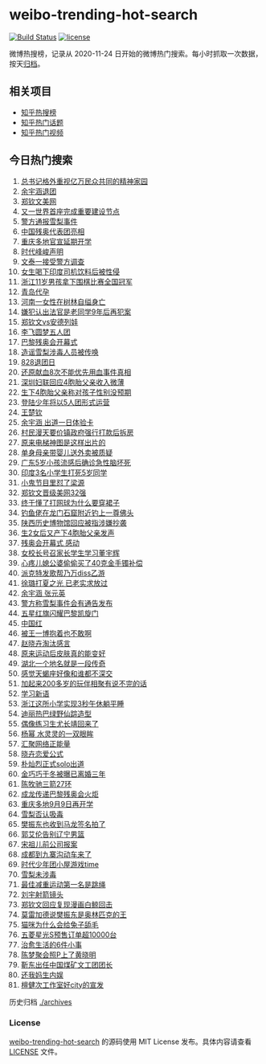 # weibo-trending-hot-search

[![Build Status](https://github.com/justjavac/weibo-trending-hot-search/workflows/ci/badge.svg?branch=master)](https://github.com/justjavac/weibo-trending-hot-search/actions)
[![license](https://img.shields.io/github/license/justjavac/weibo-trending-hot-search)](https://github.com/justjavac/weibo-trending-hot-search/blob/master/LICENSE)

微博热搜榜，记录从 2020-11-24 日开始的微博热门搜索。每小时抓取一次数据，按天[归档](./archives)。

## 相关项目

- [知乎热搜榜](https://github.com/justjavac/zhihu-trending-top-search)
- [知乎热门话题](https://github.com/justjavac/zhihu-trending-hot-questions)
- [知乎热门视频](https://github.com/justjavac/zhihu-trending-hot-video)

## 今日热门搜索

<!-- BEGIN -->
<!-- 最后更新时间 Thu Aug 29 2024 05:14:08 GMT+0800 (China Standard Time) -->

1. [总书记格外重视亿万民众共同的精神家园](https://s.weibo.com//weibo?q=%23%E6%80%BB%E4%B9%A6%E8%AE%B0%E6%A0%BC%E5%A4%96%E9%87%8D%E8%A7%86%E4%BA%BF%E4%B8%87%E6%B0%91%E4%BC%97%E5%85%B1%E5%90%8C%E7%9A%84%E7%B2%BE%E7%A5%9E%E5%AE%B6%E5%9B%AD%23&Refer=new_time)
1. [余宇涵退团](https://s.weibo.com//weibo?q=%E4%BD%99%E5%AE%87%E6%B6%B5%E9%80%80%E5%9B%A2&t=31&band_rank=1&Refer=top)
1. [郑钦文美网](https://s.weibo.com//weibo?q=%E9%83%91%E9%92%A6%E6%96%87%E7%BE%8E%E7%BD%91&t=31&band_rank=2&Refer=top)
1. [又一世界首座完成重要建设节点](https://s.weibo.com//weibo?q=%23%E5%8F%88%E4%B8%80%E4%B8%96%E7%95%8C%E9%A6%96%E5%BA%A7%E5%AE%8C%E6%88%90%E9%87%8D%E8%A6%81%E5%BB%BA%E8%AE%BE%E8%8A%82%E7%82%B9%23&t=31&band_rank=3&Refer=top)
1. [警方通报雪梨事件](https://s.weibo.com//weibo?q=%23%E8%AD%A6%E6%96%B9%E9%80%9A%E6%8A%A5%E9%9B%AA%E6%A2%A8%E4%BA%8B%E4%BB%B6%23&t=31&band_rank=7&Refer=top)
1. [中国残奥代表团亮相](https://s.weibo.com//weibo?q=%23%E4%B8%AD%E5%9B%BD%E6%AE%8B%E5%A5%A5%E4%BB%A3%E8%A1%A8%E5%9B%A2%E4%BA%AE%E7%9B%B8%23&t=31&band_rank=9&Refer=top)
1. [重庆多地官宣延期开学](https://s.weibo.com//weibo?q=%23%E9%87%8D%E5%BA%86%E5%A4%9A%E5%9C%B0%E5%AE%98%E5%AE%A3%E5%BB%B6%E6%9C%9F%E5%BC%80%E5%AD%A6%23&t=31&band_rank=5&Refer=top)
1. [时代峰峻声明](https://s.weibo.com//weibo?q=%E6%97%B6%E4%BB%A3%E5%B3%B0%E5%B3%BB%E5%A3%B0%E6%98%8E&t=31&band_rank=4&Refer=top)
1. [文泰一接受警方调查](https://s.weibo.com//weibo?q=%23%E6%96%87%E6%B3%B0%E4%B8%80%E6%8E%A5%E5%8F%97%E8%AD%A6%E6%96%B9%E8%B0%83%E6%9F%A5%23&t=31&band_rank=8&Refer=top)
1. [女生喝下印度司机饮料后被性侵](https://s.weibo.com//weibo?q=%23%E5%A5%B3%E7%94%9F%E5%96%9D%E4%B8%8B%E5%8D%B0%E5%BA%A6%E5%8F%B8%E6%9C%BA%E9%A5%AE%E6%96%99%E5%90%8E%E8%A2%AB%E6%80%A7%E4%BE%B5%23&t=31&band_rank=5&Refer=top)
1. [浙江11岁男孩拿下围棋比赛全国冠军](https://s.weibo.com//weibo?q=%23%E6%B5%99%E6%B1%9F11%E5%B2%81%E7%94%B7%E5%AD%A9%E6%8B%BF%E4%B8%8B%E5%9B%B4%E6%A3%8B%E6%AF%94%E8%B5%9B%E5%85%A8%E5%9B%BD%E5%86%A0%E5%86%9B%23&t=31&band_rank=10&Refer=top)
1. [青岛代孕](https://s.weibo.com//weibo?q=%E9%9D%92%E5%B2%9B%E4%BB%A3%E5%AD%95&t=31&band_rank=11&Refer=top)
1. [河南一女性在树林自缢身亡](https://s.weibo.com//weibo?q=%23%E6%B2%B3%E5%8D%97%E4%B8%80%E5%A5%B3%E6%80%A7%E5%9C%A8%E6%A0%91%E6%9E%97%E8%87%AA%E7%BC%A2%E8%BA%AB%E4%BA%A1%23&t=31&band_rank=16&Refer=top)
1. [嫌犯认出法官是老同学9年后再犯案](https://s.weibo.com//weibo?q=%23%E5%AB%8C%E7%8A%AF%E8%AE%A4%E5%87%BA%E6%B3%95%E5%AE%98%E6%98%AF%E8%80%81%E5%90%8C%E5%AD%A69%E5%B9%B4%E5%90%8E%E5%86%8D%E7%8A%AF%E6%A1%88%23&t=31&band_rank=31&Refer=top)
1. [郑钦文vs安德列娃](https://s.weibo.com//weibo?q=%23%E9%83%91%E9%92%A6%E6%96%87vs%E5%AE%89%E5%BE%B7%E5%88%97%E5%A8%83%23&t=31&band_rank=6&Refer=top)
1. [李飞圆梦五人团](https://s.weibo.com//weibo?q=%E6%9D%8E%E9%A3%9E%E5%9C%86%E6%A2%A6%E4%BA%94%E4%BA%BA%E5%9B%A2&t=31&band_rank=24&Refer=top)
1. [巴黎残奥会开幕式](https://s.weibo.com//weibo?q=%23%E5%B7%B4%E9%BB%8E%E6%AE%8B%E5%A5%A5%E4%BC%9A%E5%BC%80%E5%B9%95%E5%BC%8F%23&t=31&band_rank=20&Refer=top)
1. [造谣雪梨涉毒人员被传唤](https://s.weibo.com//weibo?q=%23%E9%80%A0%E8%B0%A3%E9%9B%AA%E6%A2%A8%E6%B6%89%E6%AF%92%E4%BA%BA%E5%91%98%E8%A2%AB%E4%BC%A0%E5%94%A4%23&t=31&band_rank=15&Refer=top)
1. [828退团日](https://s.weibo.com//weibo?q=828%E9%80%80%E5%9B%A2%E6%97%A5&t=31&band_rank=29&Refer=top)
1. [还原献血8次不能优先用血事件真相](https://s.weibo.com//weibo?q=%23%E8%BF%98%E5%8E%9F%E7%8C%AE%E8%A1%808%E6%AC%A1%E4%B8%8D%E8%83%BD%E4%BC%98%E5%85%88%E7%94%A8%E8%A1%80%E4%BA%8B%E4%BB%B6%E7%9C%9F%E7%9B%B8%23&t=31&band_rank=17&Refer=top)
1. [深圳妇联回应4胞胎父亲收入微薄](https://s.weibo.com//weibo?q=%23%E6%B7%B1%E5%9C%B3%E5%A6%87%E8%81%94%E5%9B%9E%E5%BA%944%E8%83%9E%E8%83%8E%E7%88%B6%E4%BA%B2%E6%94%B6%E5%85%A5%E5%BE%AE%E8%96%84%23&t=31&band_rank=2&Refer=top)
1. [生下4胞胎父亲称对孩子性别没预期](https://s.weibo.com//weibo?q=%23%E7%94%9F%E4%B8%8B4%E8%83%9E%E8%83%8E%E7%88%B6%E4%BA%B2%E7%A7%B0%E5%AF%B9%E5%AD%A9%E5%AD%90%E6%80%A7%E5%88%AB%E6%B2%A1%E9%A2%84%E6%9C%9F%23&t=31&band_rank=22&Refer=top)
1. [登陆少年将以5人团形式运营](https://s.weibo.com//weibo?q=%23%E7%99%BB%E9%99%86%E5%B0%91%E5%B9%B4%E5%B0%86%E4%BB%A55%E4%BA%BA%E5%9B%A2%E5%BD%A2%E5%BC%8F%E8%BF%90%E8%90%A5%23&t=31&band_rank=12&Refer=top)
1. [王楚钦](https://s.weibo.com//weibo?q=%E7%8E%8B%E6%A5%9A%E9%92%A6&t=31&band_rank=14&Refer=top)
1. [余宇涵 出道一日体验卡](https://s.weibo.com//weibo?q=%E4%BD%99%E5%AE%87%E6%B6%B5%20%E5%87%BA%E9%81%93%E4%B8%80%E6%97%A5%E4%BD%93%E9%AA%8C%E5%8D%A1&t=31&band_rank=18&Refer=top)
1. [村民漫天要价镇政府强行打款后拆房](https://s.weibo.com//weibo?q=%23%E6%9D%91%E6%B0%91%E6%BC%AB%E5%A4%A9%E8%A6%81%E4%BB%B7%E9%95%87%E6%94%BF%E5%BA%9C%E5%BC%BA%E8%A1%8C%E6%89%93%E6%AC%BE%E5%90%8E%E6%8B%86%E6%88%BF%23&t=31&band_rank=9&Refer=top)
1. [原来电梯神图是这样出片的](https://s.weibo.com//weibo?q=%E5%8E%9F%E6%9D%A5%E7%94%B5%E6%A2%AF%E7%A5%9E%E5%9B%BE%E6%98%AF%E8%BF%99%E6%A0%B7%E5%87%BA%E7%89%87%E7%9A%84&t=31&band_rank=24&Refer=top)
1. [单身母亲带婴儿送外卖被质疑](https://s.weibo.com//weibo?q=%23%E5%8D%95%E8%BA%AB%E6%AF%8D%E4%BA%B2%E5%B8%A6%E5%A9%B4%E5%84%BF%E9%80%81%E5%A4%96%E5%8D%96%E8%A2%AB%E8%B4%A8%E7%96%91%23&t=31&band_rank=10&Refer=top)
1. [广东5岁小孩流感后确诊急性脑坏死](https://s.weibo.com//weibo?q=%23%E5%B9%BF%E4%B8%9C5%E5%B2%81%E5%B0%8F%E5%AD%A9%E6%B5%81%E6%84%9F%E5%90%8E%E7%A1%AE%E8%AF%8A%E6%80%A5%E6%80%A7%E8%84%91%E5%9D%8F%E6%AD%BB%23&t=31&band_rank=37&Refer=top)
1. [印度3名小学生打死5岁同学](https://s.weibo.com//weibo?q=%23%E5%8D%B0%E5%BA%A63%E5%90%8D%E5%B0%8F%E5%AD%A6%E7%94%9F%E6%89%93%E6%AD%BB5%E5%B2%81%E5%90%8C%E5%AD%A6%23&t=31&band_rank=31&Refer=top)
1. [小鬼节目里怼了梁源](https://s.weibo.com//weibo?q=%E5%B0%8F%E9%AC%BC%E8%8A%82%E7%9B%AE%E9%87%8C%E6%80%BC%E4%BA%86%E6%A2%81%E6%BA%90&t=31&band_rank=22&Refer=top)
1. [郑钦文晋级美网32强](https://s.weibo.com//weibo?q=%23%E9%83%91%E9%92%A6%E6%96%87%E6%99%8B%E7%BA%A7%E7%BE%8E%E7%BD%9132%E5%BC%BA%23&t=31&band_rank=31&Refer=top)
1. [终于懂了打网球为什么要穿裙子](https://s.weibo.com//weibo?q=%23%E7%BB%88%E4%BA%8E%E6%87%82%E4%BA%86%E6%89%93%E7%BD%91%E7%90%83%E4%B8%BA%E4%BB%80%E4%B9%88%E8%A6%81%E7%A9%BF%E8%A3%99%E5%AD%90%23&t=31&band_rank=45&Refer=top)
1. [钓鱼佬在龙门石窟附近钓上一尊佛头](https://s.weibo.com//weibo?q=%23%E9%92%93%E9%B1%BC%E4%BD%AC%E5%9C%A8%E9%BE%99%E9%97%A8%E7%9F%B3%E7%AA%9F%E9%99%84%E8%BF%91%E9%92%93%E4%B8%8A%E4%B8%80%E5%B0%8A%E4%BD%9B%E5%A4%B4%23&t=31&band_rank=6&Refer=top)
1. [陕西历史博物馆回应被指涉嫌抄袭](https://s.weibo.com//weibo?q=%23%E9%99%95%E8%A5%BF%E5%8E%86%E5%8F%B2%E5%8D%9A%E7%89%A9%E9%A6%86%E5%9B%9E%E5%BA%94%E8%A2%AB%E6%8C%87%E6%B6%89%E5%AB%8C%E6%8A%84%E8%A2%AD%23&t=31&band_rank=50&Refer=top)
1. [生2女后又产下4胞胎父亲发声](https://s.weibo.com//weibo?q=%23%E7%94%9F2%E5%A5%B3%E5%90%8E%E5%8F%88%E4%BA%A7%E4%B8%8B4%E8%83%9E%E8%83%8E%E7%88%B6%E4%BA%B2%E5%8F%91%E5%A3%B0%23&t=31&band_rank=39&Refer=top)
1. [残奥会开幕式 感动](https://s.weibo.com//weibo?q=%E6%AE%8B%E5%A5%A5%E4%BC%9A%E5%BC%80%E5%B9%95%E5%BC%8F%20%E6%84%9F%E5%8A%A8&t=31&band_rank=30&Refer=top)
1. [女校长号召家长学生学习董宇辉](https://s.weibo.com//weibo?q=%23%E5%A5%B3%E6%A0%A1%E9%95%BF%E5%8F%B7%E5%8F%AC%E5%AE%B6%E9%95%BF%E5%AD%A6%E7%94%9F%E5%AD%A6%E4%B9%A0%E8%91%A3%E5%AE%87%E8%BE%89%23&t=31&band_rank=50&Refer=top)
1. [心疼儿媳公婆偷偷买了40克金手镯补偿](https://s.weibo.com//weibo?q=%23%E5%BF%83%E7%96%BC%E5%84%BF%E5%AA%B3%E5%85%AC%E5%A9%86%E5%81%B7%E5%81%B7%E4%B9%B0%E4%BA%8640%E5%85%8B%E9%87%91%E6%89%8B%E9%95%AF%E8%A1%A5%E5%81%BF%23&t=31&band_rank=20&Refer=top)
1. [派克特发歌帮乃万diss乙游](https://s.weibo.com//weibo?q=%23%E6%B4%BE%E5%85%8B%E7%89%B9%E5%8F%91%E6%AD%8C%E5%B8%AE%E4%B9%83%E4%B8%87diss%E4%B9%99%E6%B8%B8%23&t=31&band_rank=40&Refer=top)
1. [徐璐打夏之光 已老实求放过](https://s.weibo.com//weibo?q=%E5%BE%90%E7%92%90%E6%89%93%E5%A4%8F%E4%B9%8B%E5%85%89%20%E5%B7%B2%E8%80%81%E5%AE%9E%E6%B1%82%E6%94%BE%E8%BF%87&t=31&band_rank=19&Refer=top)
1. [余宇涵 张元英](https://s.weibo.com//weibo?q=%E4%BD%99%E5%AE%87%E6%B6%B5%20%E5%BC%A0%E5%85%83%E8%8B%B1&t=31&band_rank=13&Refer=top)
1. [警方称雪梨事件会有通告发布](https://s.weibo.com//weibo?q=%23%E8%AD%A6%E6%96%B9%E7%A7%B0%E9%9B%AA%E6%A2%A8%E4%BA%8B%E4%BB%B6%E4%BC%9A%E6%9C%89%E9%80%9A%E5%91%8A%E5%8F%91%E5%B8%83%23&t=31&band_rank=29&Refer=top)
1. [五星红旗闪耀巴黎凯旋门](https://s.weibo.com//weibo?q=%23%E4%BA%94%E6%98%9F%E7%BA%A2%E6%97%97%E9%97%AA%E8%80%80%E5%B7%B4%E9%BB%8E%E5%87%AF%E6%97%8B%E9%97%A8%23&t=31&band_rank=43&Refer=top)
1. [中国红](https://s.weibo.com//weibo?q=%E4%B8%AD%E5%9B%BD%E7%BA%A2&t=31&band_rank=39&Refer=top)
1. [被王一博抱着也不敢啊](https://s.weibo.com//weibo?q=%E8%A2%AB%E7%8E%8B%E4%B8%80%E5%8D%9A%E6%8A%B1%E7%9D%80%E4%B9%9F%E4%B8%8D%E6%95%A2%E5%95%8A&t=31&band_rank=25&Refer=top)
1. [赵晓卉淘汰感言](https://s.weibo.com//weibo?q=%E8%B5%B5%E6%99%93%E5%8D%89%E6%B7%98%E6%B1%B0%E6%84%9F%E8%A8%80&t=31&band_rank=26&Refer=top)
1. [原来运动后皮肤真的能变好](https://s.weibo.com//weibo?q=%23%E5%8E%9F%E6%9D%A5%E8%BF%90%E5%8A%A8%E5%90%8E%E7%9A%AE%E8%82%A4%E7%9C%9F%E7%9A%84%E8%83%BD%E5%8F%98%E5%A5%BD%23&t=31&band_rank=27&Refer=top)
1. [湖北一个地名就是一段传奇](https://s.weibo.com//weibo?q=%23%E6%B9%96%E5%8C%97%E4%B8%80%E4%B8%AA%E5%9C%B0%E5%90%8D%E5%B0%B1%E6%98%AF%E4%B8%80%E6%AE%B5%E4%BC%A0%E5%A5%87%23&t=31&band_rank=43&Refer=top)
1. [感觉天蝎座好像和谁都不深交](https://s.weibo.com//weibo?q=%23%E6%84%9F%E8%A7%89%E5%A4%A9%E8%9D%8E%E5%BA%A7%E5%A5%BD%E5%83%8F%E5%92%8C%E8%B0%81%E9%83%BD%E4%B8%8D%E6%B7%B1%E4%BA%A4%23&t=31&band_rank=38&Refer=top)
1. [加起来200多岁的玩伴相聚有说不完的话](https://s.weibo.com//weibo?q=%23%E5%8A%A0%E8%B5%B7%E6%9D%A5200%E5%A4%9A%E5%B2%81%E7%9A%84%E7%8E%A9%E4%BC%B4%E7%9B%B8%E8%81%9A%E6%9C%89%E8%AF%B4%E4%B8%8D%E5%AE%8C%E7%9A%84%E8%AF%9D%23&t=31&band_rank=50&Refer=top)
1. [学习新语](https://s.weibo.com//weibo?q=%23%E5%AD%A6%E4%B9%A0%E6%96%B0%E8%AF%AD%23&Refer=new_time)
1. [浙江这所小学实现3秒午休躺平睡](https://s.weibo.com//weibo?q=%23%E6%B5%99%E6%B1%9F%E8%BF%99%E6%89%80%E5%B0%8F%E5%AD%A6%E5%AE%9E%E7%8E%B03%E7%A7%92%E5%8D%88%E4%BC%91%E8%BA%BA%E5%B9%B3%E7%9D%A1%23&t=31&band_rank=10&Refer=top)
1. [迪丽热巴绿野仙踪造型](https://s.weibo.com//weibo?q=%23%E8%BF%AA%E4%B8%BD%E7%83%AD%E5%B7%B4%E7%BB%BF%E9%87%8E%E4%BB%99%E8%B8%AA%E9%80%A0%E5%9E%8B%23&t=31&band_rank=30&Refer=top)
1. [偶像练习生尤长靖回来了](https://s.weibo.com//weibo?q=%23%E5%81%B6%E5%83%8F%E7%BB%83%E4%B9%A0%E7%94%9F%E5%B0%A4%E9%95%BF%E9%9D%96%E5%9B%9E%E6%9D%A5%E4%BA%86%23&t=31&band_rank=23&Refer=top)
1. [杨幂 水灵灵的一双眼眸](https://s.weibo.com//weibo?q=%E6%9D%A8%E5%B9%82%20%E6%B0%B4%E7%81%B5%E7%81%B5%E7%9A%84%E4%B8%80%E5%8F%8C%E7%9C%BC%E7%9C%B8&t=31&band_rank=38&Refer=top)
1. [汇聚网络正能量](https://s.weibo.com//weibo?q=%23%E6%B1%87%E8%81%9A%E7%BD%91%E7%BB%9C%E6%AD%A3%E8%83%BD%E9%87%8F%23&t=31&band_rank=3&Refer=top)
1. [晓卉恋爱公式](https://s.weibo.com//weibo?q=%23%E6%99%93%E5%8D%89%E6%81%8B%E7%88%B1%E5%85%AC%E5%BC%8F%23&t=31&band_rank=34&Refer=top)
1. [朴灿烈正式solo出道](https://s.weibo.com//weibo?q=%23%E6%9C%B4%E7%81%BF%E7%83%88%E6%AD%A3%E5%BC%8Fsolo%E5%87%BA%E9%81%93%23&t=31&band_rank=35&Refer=top)
1. [金巧巧于冬被曝已离婚三年](https://s.weibo.com//weibo?q=%23%E9%87%91%E5%B7%A7%E5%B7%A7%E4%BA%8E%E5%86%AC%E8%A2%AB%E6%9B%9D%E5%B7%B2%E7%A6%BB%E5%A9%9A%E4%B8%89%E5%B9%B4%23&t=31&band_rank=48&Refer=top)
1. [陈牧驰三箭27环](https://s.weibo.com//weibo?q=%E9%99%88%E7%89%A7%E9%A9%B0%E4%B8%89%E7%AE%AD27%E7%8E%AF&t=31&band_rank=35&Refer=top)
1. [成龙传递巴黎残奥会火炬](https://s.weibo.com//weibo?q=%23%E6%88%90%E9%BE%99%E4%BC%A0%E9%80%92%E5%B7%B4%E9%BB%8E%E6%AE%8B%E5%A5%A5%E4%BC%9A%E7%81%AB%E7%82%AC%23&t=31&band_rank=48&Refer=top)
1. [重庆多地9月9日再开学](https://s.weibo.com//weibo?q=%23%E9%87%8D%E5%BA%86%E5%A4%9A%E5%9C%B09%E6%9C%889%E6%97%A5%E5%86%8D%E5%BC%80%E5%AD%A6%23&t=31&band_rank=46&Refer=top)
1. [雪梨否认吸毒](https://s.weibo.com//weibo?q=%23%E9%9B%AA%E6%A2%A8%E5%90%A6%E8%AE%A4%E5%90%B8%E6%AF%92%23&t=31&band_rank=32&Refer=top)
1. [樊振东也收到马龙签名拍了](https://s.weibo.com//weibo?q=%23%E6%A8%8A%E6%8C%AF%E4%B8%9C%E4%B9%9F%E6%94%B6%E5%88%B0%E9%A9%AC%E9%BE%99%E7%AD%BE%E5%90%8D%E6%8B%8D%E4%BA%86%23&t=31&band_rank=47&Refer=top)
1. [郭艾伦告别辽宁男篮](https://s.weibo.com//weibo?q=%23%E9%83%AD%E8%89%BE%E4%BC%A6%E5%91%8A%E5%88%AB%E8%BE%BD%E5%AE%81%E7%94%B7%E7%AF%AE%23&t=31&band_rank=47&Refer=top)
1. [宋祖儿前公司报案](https://s.weibo.com//weibo?q=%23%E5%AE%8B%E7%A5%96%E5%84%BF%E5%89%8D%E5%85%AC%E5%8F%B8%E6%8A%A5%E6%A1%88%23&t=31&band_rank=23&Refer=top)
1. [成都到九寨沟动车来了](https://s.weibo.com//weibo?q=%23%E6%88%90%E9%83%BD%E5%88%B0%E4%B9%9D%E5%AF%A8%E6%B2%9F%E5%8A%A8%E8%BD%A6%E6%9D%A5%E4%BA%86%23&t=31&band_rank=21&Refer=top)
1. [时代少年团小屋游戏time](https://s.weibo.com//weibo?q=%23%E6%97%B6%E4%BB%A3%E5%B0%91%E5%B9%B4%E5%9B%A2%E5%B0%8F%E5%B1%8B%E6%B8%B8%E6%88%8Ftime%23&t=31&band_rank=44&Refer=top)
1. [雪梨未涉毒](https://s.weibo.com//weibo?q=%23%E9%9B%AA%E6%A2%A8%E6%9C%AA%E6%B6%89%E6%AF%92%23&t=31&band_rank=28&Refer=top)
1. [最佳减重运动第一名是跳绳](https://s.weibo.com//weibo?q=%23%E6%9C%80%E4%BD%B3%E5%87%8F%E9%87%8D%E8%BF%90%E5%8A%A8%E7%AC%AC%E4%B8%80%E5%90%8D%E6%98%AF%E8%B7%B3%E7%BB%B3%23&t=31&band_rank=33&Refer=top)
1. [刘宇射箭镜头](https://s.weibo.com//weibo?q=%E5%88%98%E5%AE%87%E5%B0%84%E7%AE%AD%E9%95%9C%E5%A4%B4&t=31&band_rank=46&Refer=top)
1. [郑钦文回应复现漫画白鲸回击](https://s.weibo.com//weibo?q=%23%E9%83%91%E9%92%A6%E6%96%87%E5%9B%9E%E5%BA%94%E5%A4%8D%E7%8E%B0%E6%BC%AB%E7%94%BB%E7%99%BD%E9%B2%B8%E5%9B%9E%E5%87%BB%23&t=31&band_rank=48&Refer=top)
1. [莫雷加德说樊振东是奥林匹克的王](https://s.weibo.com//weibo?q=%23%E8%8E%AB%E9%9B%B7%E5%8A%A0%E5%BE%B7%E8%AF%B4%E6%A8%8A%E6%8C%AF%E4%B8%9C%E6%98%AF%E5%A5%A5%E6%9E%97%E5%8C%B9%E5%85%8B%E7%9A%84%E7%8E%8B%23&t=31&band_rank=36&Refer=top)
1. [猫咪为什么会给兔子舔毛](https://s.weibo.com//weibo?q=%E7%8C%AB%E5%92%AA%E4%B8%BA%E4%BB%80%E4%B9%88%E4%BC%9A%E7%BB%99%E5%85%94%E5%AD%90%E8%88%94%E6%AF%9B&t=31&band_rank=42&Refer=top)
1. [五菱星光S预售订单超10000台](https://s.weibo.com//weibo?q=%23%E4%BA%94%E8%8F%B1%E6%98%9F%E5%85%89S%E9%A2%84%E5%94%AE%E8%AE%A2%E5%8D%95%E8%B6%8510000%E5%8F%B0%23&t=31&band_rank=34&Refer=top)
1. [治愈生活的6件小事](https://s.weibo.com//weibo?q=%23%E6%B2%BB%E6%84%88%E7%94%9F%E6%B4%BB%E7%9A%846%E4%BB%B6%E5%B0%8F%E4%BA%8B%23&t=31&band_rank=41&Refer=top)
1. [陈梦聚会照P上了黄晓明](https://s.weibo.com//weibo?q=%23%E9%99%88%E6%A2%A6%E8%81%9A%E4%BC%9A%E7%85%A7P%E4%B8%8A%E4%BA%86%E9%BB%84%E6%99%93%E6%98%8E%23&t=31&band_rank=43&Refer=top)
1. [靳东出任中国煤矿文工团团长](https://s.weibo.com//weibo?q=%23%E9%9D%B3%E4%B8%9C%E5%87%BA%E4%BB%BB%E4%B8%AD%E5%9B%BD%E7%85%A4%E7%9F%BF%E6%96%87%E5%B7%A5%E5%9B%A2%E5%9B%A2%E9%95%BF%23&t=31&band_rank=46&Refer=top)
1. [还我妈生内娱](https://s.weibo.com//weibo?q=%E8%BF%98%E6%88%91%E5%A6%88%E7%94%9F%E5%86%85%E5%A8%B1&t=31&band_rank=49&Refer=top)
1. [檀健次工作室好city的宣发](https://s.weibo.com//weibo?q=%E6%AA%80%E5%81%A5%E6%AC%A1%E5%B7%A5%E4%BD%9C%E5%AE%A4%E5%A5%BDcity%E7%9A%84%E5%AE%A3%E5%8F%91&t=31&band_rank=50&Refer=top)

<!-- END -->

历史归档 [./archives](./archives)

### License

[weibo-trending-hot-search](https://github.com/justjavac/weibo-trending-hot-search) 的源码使用 MIT License
发布。具体内容请查看 [LICENSE](./LICENSE) 文件。
